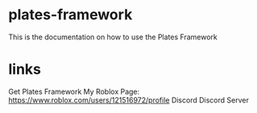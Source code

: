 # plates-framework
This is the documentation on how to use the Plates Framework

# links
Get Plates Framework
My Roblox Page: https://www.roblox.com/users/121516972/profile
Discord
Discord Server

